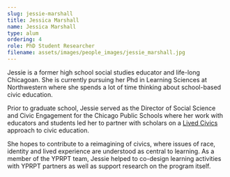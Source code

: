 ```yaml
---
slug: jessie-marshall
title: Jessica Marshall 
name: Jessica Marshall 
type: alum
ordering: 4
role: PhD Student Researcher
filename: assets/images/people_images/jessie_marshall.jpg
---
```


Jessie is a former high school social studies educator and life-long Chicagoan. She is currently pursuing her Phd in Learning Sciences at Northwestern where she spends a lot of time thinking about school-based civic education. 

Prior to graduate school, Jessie served as the Director of Social Science and Civic Engagement for the Chicago Public Schools where her work with educators and students led her to partner with scholars on a <a href="https://www.civicsurvey.org/sites/default/files/publications/LetsGoThere_Paper_V17.pdf" target="_blank">Lived Civics</a> approach to civic education.  

She hopes to contribute to a reimagining of civics, where issues of race, identity and lived experience are understood as central to learning.  As a member of the YPRPT team, Jessie helped to co-design learning activities with YPRPT partners as well as support research on the program itself. 
